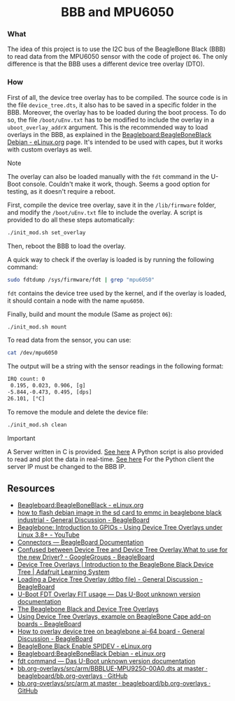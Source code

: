 <h1 align="center">
    BBB and MPU6050
</h1>

### What

The idea of this project is to use the I2C bus of the BeagleBone Black (BBB) to read data from the MPU6050 sensor with the code of project `06`. The only difference is that the BBB uses a different device tree overlay (DTO).

### How

First of all, the device tree overlay has to be compiled. The source code is in the file `device_tree.dts`, it also has to be saved in a specific folder in the BBB. Moreover, the overlay has to be loaded during the boot process. To do so, the file `/boot/uEnv.txt` has to be modified to include the overlay in a `uboot_overlay_addrX` argument. This is the recommended way to load overlays in the BBB, as explained in the [Beagleboard:BeagleBoneBlack Debian - eLinux.org](https://elinux.org/Beagleboard:BeagleBoneBlack_Debian#U-Boot_Overlays) page. It's intended to be used with capes, but it works with custom overlays as well.

>[!NOTE]
> The overlay can also be loaded manually with the `fdt`
> command in the U-Boot console. Couldn't make it work, though.
> Seems a good option for testing, as it doesn't require a reboot.

First, compile the device tree overlay, save it in the `/lib/firmware` folder, and modify the `/boot/uEnv.txt` file to include the overlay. A script is provided to do all these steps automatically:

```sh
./init_mod.sh set_overlay
```

Then, reboot the BBB to load the overlay.

A quick way to check if the overlay is loaded is by running the following command:

```sh
sudo fdtdump /sys/firmware/fdt | grep "mpu6050"
```

`fdt` contains the device tree used by the kernel, and if the overlay is loaded, it should contain a node with the name `mpu6050`.

Finally, build and mount the module (Same as project `06`):

```sh
./init_mod.sh mount
```

To read data from the sensor, you can use:

```sh
cat /dev/mpu6050
```

The output will be a string with the sensor readings in the following format:

```txt
IRQ count: 0
 0.195, 0.023, 0.906, [g]
-5.844,-0.473, 0.495, [dps]
26.101, [°C]
```

To remove the module and delete the device file:

```sh
./init_mod.sh clean
```

>[!IMPORTANT]
> A Server written in C is provided. [See here](../server_for_mpu6050/c_server/README.md)
> A Python script is also provided to read and plot the data in real-time. [See here](../server_for_mpu6050/py_client/README.md)
> For the Python client the server IP must be changed to the BBB IP.

## Resources

* [Beagleboard:BeagleBoneBlack - eLinux.org](https://www.elinux.org/Beagleboard:BeagleBoneBlack)
* [how to flash debian image in the sd card to emmc in beaglebone black industrial - General Discussion - BeagleBoard](https://forum.beagleboard.org/t/how-to-flash-debian-image-in-the-sd-card-to-emmc-in-beaglebone-black-industrial/37114)
* [Beaglebone: Introduction to GPIOs - Using Device Tree Overlays under Linux 3.8+ - YouTube](https://www.youtube.com/watch?v=wui_wU1AeQc)
* [Connectors — BeagleBoard Documentation](https://docs.beagleboard.org/boards/beaglebone/black/ch07.html#)
* [Confused between Device Tree and Device Tree Overlay.What to use for the new Driver? - GoogleGroups - BeagleBoard](https://forum.beagleboard.org/t/confused-between-device-tree-and-device-tree-overlay-what-to-use-for-the-new-driver/25155)
* [Device Tree Overlays | Introduction to the BeagleBone Black Device Tree | Adafruit Learning System](https://learn.adafruit.com/introduction-to-the-beaglebone-black-device-tree/device-tree-overlays)
* [Loading a Device Tree Overlay (dtbo file) - General Discussion - BeagleBoard](https://forum.beagleboard.org/t/loading-a-device-tree-overlay-dtbo-file/38452)
* [U-Boot FDT Overlay FIT usage — Das U-Boot unknown version documentation](https://docs.u-boot.org/en/latest/usage/fit/overlay-fdt-boot.html)
* [The Beaglebone Black and Device Tree Overlays](https://www.ofitselfso.com/BeagleNotes/Beaglebone_Black_And_Device_Tree_Overlays.php)
* [Using Device Tree Overlays, example on BeagleBone Cape add-on boards - BeagleBoard](https://www.beagleboard.org/blog/2022-02-15-using-device-tree-overlays-example-on-beaglebone-cape-add-on-boards)
* [How to overlay device tree on beaglebone ai-64 board - General Discussion - BeagleBoard](https://forum.beagleboard.org/t/how-to-overlay-device-tree-on-beaglebone-ai-64-board/35134)
* [BeagleBone Black Enable SPIDEV - eLinux.org](https://elinux.org/BeagleBone_Black_Enable_SPIDEV)
* [Beagleboard:BeagleBoneBlack Debian - eLinux.org](https://elinux.org/Beagleboard:BeagleBoneBlack_Debian#U-Boot_Overlays)
* [fdt command — Das U-Boot unknown version documentation](https://docs.u-boot.org/en/latest/usage/cmd/fdt.html)
* [bb.org-overlays/src/arm/BBBLUE-MPU9250-00A0.dts at master · beagleboard/bb.org-overlays · GitHub](https://github.com/beagleboard/bb.org-overlays/blob/master/src/arm/BBBLUE-MPU9250-00A0.dts)
* [bb.org-overlays/src/arm at master · beagleboard/bb.org-overlays · GitHub](https://github.com/beagleboard/bb.org-overlays/tree/master/src/arm)
